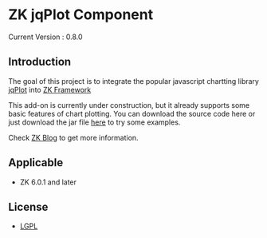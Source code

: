 ZK jqPlot Component
=========

Current Version : 0.8.0

## Introduction

The goal of this project is to integrate the popular javascript chartting library [jqPlot](http://www.jqplot.com/) into [ZK Framework](http://www.zkoss.org/)

This add-on is currently under construction, but it already supports some basic features of chart plotting. 
You can download the source code here or just download the jar file [here](https://github.com/kurorido/zk-jqplot/blob/master/dist/jqplot-0.0.1-SNAPSHOT.jar) to try some examples.

Check [ZK Blog](http://blog.zkoss.org/index.php/2013/03/07/zk-jqplot-integration/) to get more information.

## Applicable
 * ZK 6.0.1 and later

## License
 * [LGPL](http://www.gnu.org/licenses/lgpl-2.1.html)

